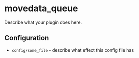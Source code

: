 movedata_queue
========

Describe what your plugin does here.

Configuration
-------------

* `config/some_file` - describe what effect this config file has
